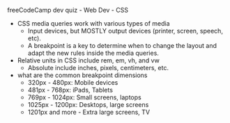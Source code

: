 
freeCodeCamp dev quiz - Web Dev - CSS

- CSS media queries work with various types of media
    - Input devices, but MOSTLY output devices (printer, screen, speech, etc).
    - A breakpoint is a key to determine when to change the layout and adapt the new rules inside the media queries.
- Relative units in CSS include rem, em, vh, and vw
    - Absolute include inches, pixels, centimeters, etc.
- what are the common breakpoint dimensions
    - 320px - 480px: Mobile devices
    - 481px - 768px: iPads, Tablets
    - 769px - 1024px: Small screens, laptops
    - 1025px - 1200px: Desktops, large screens
    - 1201px and more - Extra large screens, TV
